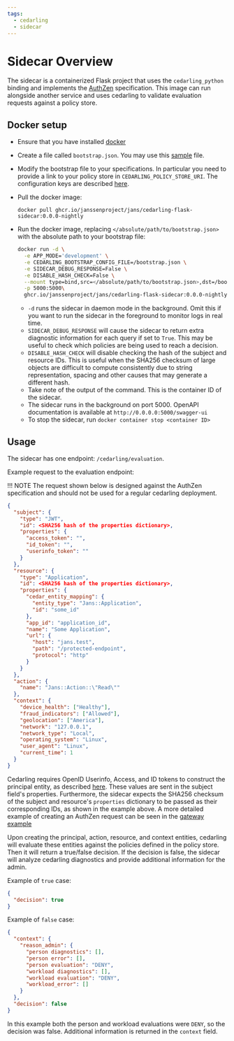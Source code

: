 ```yaml
---
tags:
  - cedarling
  - sidecar
---
```


# Sidecar Overview

The sidecar is a containerized Flask project that uses the `cedarling_python` binding and implements the [AuthZen](https://openid.github.io/authzen/) specification. This image can run alongside another service and uses cedarling to validate evaluation requests against a policy store.

## Docker setup

- Ensure that you have installed [docker](https://docs.docker.com/engine/install/)
- Create a file called `bootstrap.json`. You may use this [sample](https://github.com/JanssenProject/jans/blob/main/jans-cedarling/flask-sidecar/secrets/bootstrap.json) file.
- Modify the bootstrap file to your specifications. In particular you need to provide a link to your policy store in `CEDARLING_POLICY_STORE_URI`. The configuration keys are described [here](https://github.com/JanssenProject/jans/blob/main/jans-cedarling/bindings/cedarling_python/cedarling_python.pyi#L10).
- Pull the docker image:
  ```
  docker pull ghcr.io/janssenproject/jans/cedarling-flask-sidecar:0.0.0-nightly
  ```
- Run the docker image, replacing `</absolute/path/to/bootstrap.json>` with the absolute path to your bootstrap file:

    ```bash
    docker run -d \
      -e APP_MODE='development' \
      -e CEDARLING_BOOTSTRAP_CONFIG_FILE=/bootstrap.json \
      -e SIDECAR_DEBUG_RESPONSE=False \
      -e DISABLE_HASH_CHECK=False \
      --mount type=bind,src=</absolute/path/to/bootstrap.json>,dst=/bootstrap.json \
      -p 5000:5000\
      ghcr.io/janssenproject/jans/cedarling-flask-sidecar:0.0.0-nightly
    ```

    - `-d` runs the sidecar in daemon mode in the background. Omit this if you want to run the sidecar in the foreground to monitor logs in real time.
    - `SIDECAR_DEBUG_RESPONSE` will cause the sidecar to return extra diagnostic information for each query if set to `True`. This may be useful to check which policies are being used to reach a decision.
    - `DISABLE_HASH_CHECK` will disable checking the hash of the subject and resource IDs. This is useful when the SHA256 checksum of large objects are difficult to compute consistently due to string representation, spacing and other causes that may generate a different hash.
    - Take note of the output of the command. This is the container ID of the sidecar.
    - The sidecar runs in the background on port 5000. OpenAPI documentation is available at `http://0.0.0.0:5000/swagger-ui`
    - To stop the sidecar, run `docker container stop <container ID>`

## Usage

The sidecar has one endpoint: `/cedarling/evaluation`.

Example request to the evaluation endpoint:

!!! NOTE
    The request shown below is designed against the AuthZen specification and should not be used for a regular cedarling deployment.

```json
{
  "subject": {
    "type": "JWT",
    "id": <SHA256 hash of the properties dictionary>,
    "properties": {
      "access_token": "",
      "id_token": "",
      "userinfo_token": ""
    }
  },
  "resource": {
    "type": "Application",
    "id": <SHA256 hash of the properties dictionary>,
    "properties": {
      "cedar_entity_mapping": {
        "entity_type": "Jans::Application",
        "id": "some_id"
      },
      "app_id": "application_id",
      "name": "Some Application",
      "url": {
        "host": "jans.test",
        "path": "/protected-endpoint",
        "protocol": "http"
      }
    }
  },
  "action": {
    "name": "Jans::Action::\"Read\""
  },
  "context": {
    "device_health": ["Healthy"],
    "fraud_indicators": ["Allowed"],
    "geolocation": ["America"],
    "network": "127.0.0.1",
    "network_type": "Local",
    "operating_system": "Linux",
    "user_agent": "Linux",
    "current_time": 1
  }
}
```

Cedarling requires OpenID Userinfo, Access, and ID tokens to construct the principal entity, as described [here](./cedarling-authz.md). These values are sent in the subject field's properties. Furthermore, the sidecar expects the SHA256 checksum of the subject and resource's `properties` dictionary to be passed as their corresponding IDs, as shown in the example above. A more detailed example of creating an AuthZen request can be seen in the [gateway example](./cedarling-sidecar-tutorial.md#setup-test-gateway)

Upon creating the principal, action, resource, and context entities, cedarling will evaluate these entities against the policies defined in the policy store. Then it will return a true/false decision. If the decision is false, the sidecar will analyze cedarling diagnostics and provide additional information for the admin.

Example of `true` case:

```json
{
  "decision": true
}
```

Example of `false` case:

```json
{
  "context": {
    "reason_admin": {
      "person diagnostics": [],
      "person error": [],
      "person evaluation": "DENY",
      "workload diagnostics": [],
      "workload evaluation": "DENY",
      "workload_error": []
    }
  },
  "decision": false
}
```

In this example both the person and workload evaluations were `DENY`, so the decision was false. Additional information is returned in the `context` field.
